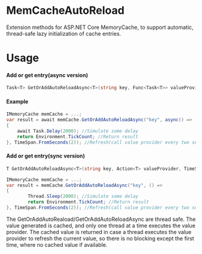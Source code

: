 # MemCacheAutoReload
Extension methods for ASP.NET Core MemoryCache, to support automatic, thread-safe lazy initialization of cache entries.

# Usage
#### Add or get entry(async version)

```csharp
Task<T> GetOrAddAutoReloadAsync<T>(string key, Func<Task<T>> valueProvider, TimeSpan refreshInterval)
```

#### Example
```csharp
IMemoryCache memCache = ...;
var result = await memCache.GetOrAddAutoReloadAsync("key", async() => 
{
    await Task.Delay(2000); //Simulate some delay
    return Environment.TickCount; //Return result
}, TimeSpan.FromSeconds(2)); //Refresh(call value provider every two seconds)
```

#### Add or get entry(sync version)
```csharp
T GetOrAddAutoReloadAsync<T>(string key, Action<T> valueProvider, TimeSpan refreshInterval)
```

```csharp
IMemoryCache memCache = ...;
var result = memCache.GetOrAddAutoReloadAsync("key", () => 
{
        Thread.Sleep(2000); //Simulate some delay
        return Environment.TickCount; //Return result
}, TimeSpan.FromSeconds(2)); //Refresh(call value provider every two seconds)
```

The GetOrAddAutoReaload/GetOrAddAutoReloadAsync are thread safe. The value generated is cached, and only one thread at a time executes the value provider. The cached value is returned in case a thread executes the value provider to refresh the current value, so there is no blocking except the first time, where no cached value if available.
